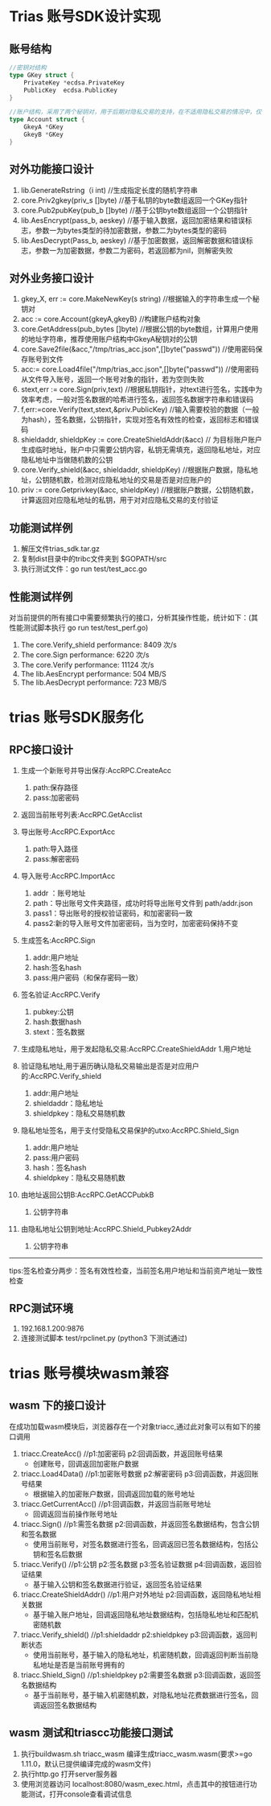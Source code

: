 # Trias 账号SDK设计实现



## 账号结构

```go
//密钥对结构
type GKey struct {
	PrivateKey *ecdsa.PrivateKey
	PublicKey  ecdsa.PublicKey
}

//账户结构，采用了两个秘钥对，用于后期对隐私交易的支持，在不适用隐私交易的情况中，仅仅采用第一个秘钥对进行签名验证
type Account struct {
	GkeyA *GKey 
	GkeyB *GKey
}
```



## 对外功能接口设计

1. lib.GenerateRstring（i int) //生成指定长度的随机字符串
2. core.Priv2gkey(priv_s []byte) //基于私钥的byte数组返回一个GKey指针
3. core.Pub2pubKey(pub_b []byte) //基于公钥byte数组返回一个公钥指针
4. lib.AesEncrypt(pass_b, aeskey) //基于输入数据，返回加密结果和错误标志，参数一为bytes类型的待加密数据，参数二为bytes类型的密码
5. lib.AesDecrypt(Pass_b, aeskey) //基于加密数据，返回解密数据和错误标志，参数一为加密数据，参数二为密码，若返回都为nil，则解密失败



## 对外业务接口设计

1. gkey_X, err :=  core.MakeNewKey(s string) //根据输入的字符串生成一个秘钥对
2.  acc := core.Account{gkeyA,gkeyB} //构建账户结构对象
3. core.GetAddress(pub_bytes []byte) //根据公钥的byte数组，计算用户使用的地址字符串，推荐使用账户结构中GkeyA秘钥对的公钥
4. core.Save2file(&acc,"/tmp/trias_acc.json",[]byte("passwd")) //使用密码保存账号到文件
5. acc:= core.Load4file("/tmp/trias_acc.json",[]byte("passwd")) //使用密码从文件导入账号，返回一个账号对象的指针，若为空则失败
6. stext,err := core.Sign(priv,text) //根据私钥指针，对text进行签名，实践中为效率考虑，一般对签名数据的哈希进行签名，返回签名数据字符串和错误码
7. f,err:=core.Verify(text,stext,&priv.PublicKey) //输入需要校验的数据（一般为hash），签名数据，公钥指针，实现对签名有效性的检查，返回标志和错误码
8. shieldaddr, shieldpKey := core.CreateShieldAddr(&acc) // 为目标账户账户生成临时地址，账户中只需要公钥内容，私钥无需填充，返回隐私地址，对应隐私地址中当做随机数的公钥
9. core.Verify_shield(&acc, shieldaddr, shieldpKey) //根据账户数据，隐私地址，公钥随机数，检测对应隐私地址的交易是否是对应账户的
10. priv := core.Getprivkey(&acc, shieldpKey) //根据账户数据，公钥随机数，计算返回对应隐私地址的私钥，用于对对应隐私交易的支付验证



## 功能测试样例

1. 解压文件trias_sdk.tar.gz
2. 复制dist目录中的tribc文件夹到 $GOPATH/src 
3. 执行测试文件：go run test/test_acc.go

## 性能测试样例
对当前提供的所有接口中需要频繁执行的接口，分析其操作性能，统计如下：(其性能测试脚本执行 go run test/test_perf.go)

1. The core.Verify_shield performance:  8409 次/s
2. The core.Sign performance:  6220 次/s
3. The core.Verify performance:  11124 次/s
4. The lib.AesEncrypt performance:  504 MB/S
5. The lib.AesDecrypt performance:  723 MB/S


# trias 账号SDK服务化

## RPC接口设计
1. 生成一个新账号并导出保存:AccRPC.CreateAcc
    1. path:保存路径
    2. pass:加密密码

2. 返回当前账号列表:AccRPC.GetAcclist

3. 导出账号:AccRPC.ExportAcc
    1. path:导入路径
    2. pass:解密密码

3. 导入账号:AccRPC.ImportAcc
	1. addr ：账号地址
	2. path：导出账号文件夹路径，成功时将导出账号文件到 path/addr.json 
	3. pass1：导出账号的授权验证密码，和加密密码一致
	4. pass2:新的导入账号文件加密密码，当为空时，加密密码保持不变

4. 生成签名:AccRPC.Sign
    1. addr:用户地址
    2. hash:签名hash
    3. pass:用户密码（和保存密码一致）

5. 签名验证:AccRPC.Verify
    1. pubkey:公钥
    2. hash:数据hash
    3. stext：签名数据

6. 生成隐私地址，用于发起隐私交易:AccRPC.CreateShieldAddr
    1.用户地址

7. 验证隐私地址,用于遍历确认隐私交易输出是否是对应用户的:AccRPC.Verify_shield
    1. addr:用户地址
    2. shieldaddr：隐私地址
    3. shieldpkey：隐私交易随机数

8. 隐私地址签名，用于支付受隐私交易保护的utxo:AccRPC.Shield_Sign
    1. addr:用户地址
    2. pass:用户密码
    3. hash：签名hash
    4. shieldpkey：隐私交易随机数

9. 由地址返回公钥B:AccRPC.GetACCPubkB
    1. 公钥字符串

10. 由隐私地址公钥到地址:AccRPC.Shield_Pubkey2Addr
    1. 公钥字符串

-------
tips:签名检查分两步：签名有效性检查，当前签名用户地址和当前资产地址一致性检查
## RPC测试环境
1. 192.168.1.200:9876
2. 连接测试脚本 test/rpclinet.py (python3 下测试通过)

# trias 账号模块wasm兼容
## wasm 下的接口设计
在成功加载wasm模块后，浏览器存在一个对象triacc,通过此对象可以有如下的接口调用

1. triacc.CreateAcc() //p1:加密密码 p2:回调函数，并返回账号结果
   - 创建账号，回调返回加密账户数据
2. triacc.Load4Data() //p1:加密账号数据  p2:解密密码  p3:回调函数，并返回账号结果
   - 根据输入的加密账户数据，回调返回加载的账号地址
3. triacc.GetCurrentAcc() //p1:回调函数，并返回当前账号地址
   - 回调返回当前操作账号地址
4. triacc.Sign() //p1:需签名数据  p2:回调函数，并返回签名数据结构，包含公钥和签名数据
   - 使用当前账号，对签名数据进行签名，回调返回已签名数据结构，包括公钥和签名后数据 
5. triacc.Verify() //p1:公钥 p2:签名数据 p3:签名验证数据 p4:回调函数，返回验证结果
   - 基于输入公钥和签名数据进行验证，返回签名验证结果
6. triacc.CreateShieldAddr() //p1:用户对外地址 p2:回调函数，返回隐私地址相关数据
   - 基于输入账户地址，回调返回隐私地址数据结构，包括隐私地址和匹配机密随机数
7. triacc.Verify_shield() //p1:shieldaddr p2:shieldpkey p3:回调函数，返回判断状态
   - 使用当前账号，基于输入的隐私地址，机密随机数，回调返回判断当前隐私地址是否是当前账号拥有的
8. triacc.Shield_Sign() //p1:shieldpkey p2:需要签名数据 p3:回调函数，返回签名数据结构
   - 基于当前账号，基于输入机密随机数，对隐私地址花费数据进行签名，回调返回签名数据结构

## wasm 测试和triascc功能接口测试
1. 执行buildwasm.sh triacc_wasm 编译生成triacc_wasm.wasm(要求>=go 1.11.0，默认已提供编译完成的wasm文件)
2. 执行http.go 打开server服务器
3. 使用浏览器访问 localhost:8080/wasm_exec.html，点击其中的按钮进行功能测试，打开console查看调试信息
